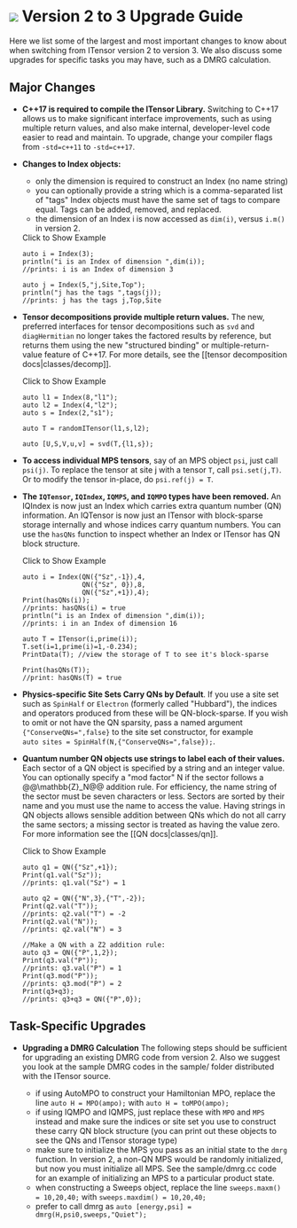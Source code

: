 # <img src="docs/VERSION/upgrade2to3/icon.png" class="largeicon"> Version 2 to 3 Upgrade Guide

Here we list some of the largest and most important changes to know about
when switching from ITensor version 2 to version 3. 
We also discuss some upgrades for specific tasks you 
may have, such as a DMRG calculation.

## Major Changes

* **C++17 is required to compile the ITensor Library.** Switching to C++17
  allows us to make significant interface improvements, such as using 
  multiple return values, and also make internal, developer-level code
  easier to read and maintain. To upgrade, change your
  compiler flags <br/>from `-std=c++11` to `-std=c++17`.

* **Changes to Index objects:** 
  - only the dimension is required to construct an Index (no name string)
  - you can optionally provide a string which is a comma-separated list of "tags"
    Index objects must have the same set of tags to compare equal. Tags can be 
    added, removed, and replaced.
  - the dimension of an Index i is now accessed as `dim(i)`, versus `i.m()` in version 2.

  <div class="example_clicker">Click to Show Example</div>

      auto i = Index(3);
      println("i is an Index of dimension ",dim(i));
      //prints: i is an Index of dimension 3

      auto j = Index(5,"j,Site,Top");
      println("j has the tags ",tags(j));
      //prints: j has the tags j,Top,Site

* **Tensor decompositions provide multiple return values.** The new, preferred
  interfaces for tensor decompositions such as `svd` and `diagHermitian` no
  longer takes the factored results by reference, but returns them using the
  new "structured binding" or multiple-return-value feature of C++17.
  For more details, see the [[tensor decomposition docs|classes/decomp]].

  <div class="example_clicker">Click to Show Example</div>

      auto l1 = Index(8,"l1");
      auto l2 = Index(4,"l2");
      auto s = Index(2,"s1");

      auto T = randomITensor(l1,s,l2);

      auto [U,S,V,u,v] = svd(T,{l1,s});

* **To access individual MPS tensors**, say of an MPS object `psi`, just
  call `psi(j)`. To replace the tensor at site j with a tensor `T`, call
  `psi.set(j,T)`. Or to modify the tensor in-place, do `psi.ref(j) = T`.

* **The `IQTensor`, `IQIndex`, `IQMPS`, and `IQMPO` types have been removed.**
  An IQIndex is now just an Index which carries extra quantum number (QN) information.
  An IQTensor is now just an ITensor with block-sparse storage internally and whose
  indices carry quantum numbers. You can use the `hasQNs` function to inspect
  whether an Index or ITensor has QN block structure.

  <div class="example_clicker">Click to Show Example</div>

      auto i = Index(QN({"Sz",-1}),4,
                     QN({"Sz", 0}),8,
                     QN({"Sz",+1}),4);
      Print(hasQNs(i));
      //prints: hasQNs(i) = true
      println("i is an Index of dimension ",dim(i));
      //prints: i in an Index of dimension 16

      auto T = ITensor(i,prime(i));
      T.set(i=1,prime(i)=1,-0.234);
      PrintData(T); //view the storage of T to see it's block-sparse

      Print(hasQNs(T));
      //print: hasQNs(T) = true

* **Physics-specific Site Sets Carry QNs by Default**. If you use
  a site set such as `SpinHalf` or `Electron` (formerly called "Hubbard"),
  the indices and operators produced from these will be QN-block-sparse.
  If you wish to omit or not have the QN sparsity, pass a named argument
  `{"ConserveQNs=",false}` to the site set constructor, for example <br/>
  `auto sites = SpinHalf(N,{"ConserveQNs=",false});`.

* **Quantum number QN objects use strings to label each of their values.** 
  Each sector of a QN object is specified by a string and an integer value.
  You can optionally specify a "mod factor" N if the sector follows a @@\mathbb{Z}_N@@
  addition rule. For efficiency, the name string of the sector must be seven characters
  or less. Sectors are sorted by their name and you must use the name to access the value.
  Having strings in QN objects allows sensible addition between QNs which do not all
  carry the same sectors; a missing sector is treated as having the value zero.
  For more information see the [[QN docs|classes/qn]].

  <div class="example_clicker">Click to Show Example</div>

      auto q1 = QN({"Sz",+1});
      Print(q1.val("Sz"));
      //prints: q1.val("Sz") = 1

      auto q2 = QN({"N",3},{"T",-2});
      Print(q2.val("T"));
      //prints: q2.val("T") = -2
      Print(q2.val("N"));
      //prints: q2.val("N") = 3

      //Make a QN with a Z2 addition rule:
      auto q3 = QN({"P",1,2});
      Print(q3.val("P"));
      //prints: q3.val("P") = 1
      Print(q3.mod("P"));
      //prints: q3.mod("P") = 2
      Print(q3+q3);
      //prints: q3+q3 = QN({"P",0});

## Task-Specific Upgrades

* **Upgrading a DMRG Calculation**
  The following steps should be sufficient for upgrading an existing DMRG code
  from version 2. Also we suggest you look at the sample DMRG codes in the sample/
  folder distributed with the ITensor source.

  - if using AutoMPO to construct your Hamiltonian MPO, replace the line
    `auto H = MPO(ampo);` with `auto H = toMPO(ampo);`
  - if using IQMPO and IQMPS, just replace these with `MPO` and `MPS` instead
    and make sure the indices or site set you use to construct these 
    carry QN block structure (you can print out these objects to see the QNs
    and ITensor storage type)
  - make sure to initialize the MPS you pass as an initial state to the `dmrg`
    function. In version 2, a non-QN MPS would be randomly initialized, but
    now you must initialize all MPS. See the sample/dmrg.cc code for an example
    of initializing an MPS to a particular product state.
  - when constructing a Sweeps object, replace the line `sweeps.maxm() = 10,20,40;`
    with `sweeps.maxdim() = 10,20,40;`
  - prefer to call dmrg as `auto [energy,psi] = dmrg(H,psi0,sweeps,"Quiet");`
